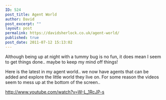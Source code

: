 ```yaml
---
ID: 524
post_title: Agent World
author: David
post_excerpt: ""
layout: post
permalink: https://davidsherlock.co.uk/agent-world/
published: true
post_date: 2011-07-12 15:13:02
---
```

Although being up at night with a tummy bug is no fun, it does mean I seem to get things done.. maybe to keep my mind off things!

Here is the latest in my agent world.. we now have agents that can be added and explore the little world they live on. For some reason the videos seem to mess up at the bottom of the screen..

http://www.youtube.com/watch?v=W-L_1RcJP-s